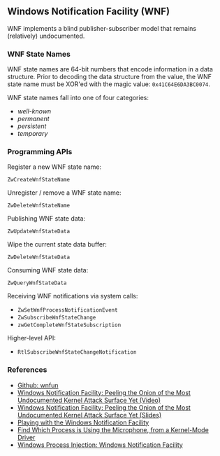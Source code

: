 ## Windows Notification Facility (WNF)

WNF implements a blind publisher-subscriber model that remains (relatively) undocumented.

### WNF State Names

WNF state names are 64-bit numbers that encode information in a data structure. Prior to decoding the data structure from the value, the WNF state name must be XOR'ed with the magic value: `0x41C64E6DA3BC0074`.

WNF state names fall into one of four categories:

- _well-known_
- _permanent_
- _persistent_
- _temporary_

### Programming APIs

Register a new WNF state name:

```
ZwCreateWnfStateName
```

Unregister / remove a WNF state name:

```
ZwDeleteWnfStateName
```

Publishing WNF state data:

```
ZwUpdateWnfStateData
```

Wipe the current state data buffer:

```
ZwDeleteWnfStateData
```

Consuming WNF state data:

```
ZwQueryWnfStateData
```

Receiving WNF notifications via system calls:

- `ZwSetWnfProcessNotificationEvent`
- `ZwSubscribeWnfStateChange`
- `zwGetCompleteWnfStateSubscription`

Higher-level API:

- `RtlSubscribeWnfStateChangeNotification`

### References

- [Github: wnfun](https://github.com/ionescu007/wnfun)
- [Windows Notification Facility: Peeling the Onion of the Most Undocumented Kernel Attack Surface Yet (Video)](https://www.youtube.com/watch?time_continue=90&v=MybmgE95weo&feature=emb_logo)
- [Windows Notification Facility: Peeling the Onion of the Most Undocumented Kernel Attack Surface Yet (Slides)](http://alex-ionescu.com/publications/BlackHat/blackhat2018.pdf)
- [Playing with the Windows Notification Facility](https://blog.quarkslab.com/playing-with-the-windows-notification-facility-wnf.html)
- [Find Which Process is Using the Microphone, from a Kernel-Mode Driver](https://gracefulbits.com/2018/08/13/find-which-process-is-using-the-microphone-from-a-kernel-mode-driver/)
- [Windows Process Injection: Windows Notification Facility](https://modexp.wordpress.com/2019/06/15/4083/)